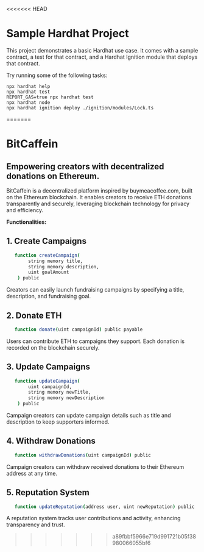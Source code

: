 <<<<<<< HEAD
# Sample Hardhat Project

This project demonstrates a basic Hardhat use case. It comes with a sample contract, a test for that contract, and a Hardhat Ignition module that deploys that contract.

Try running some of the following tasks:

```shell
npx hardhat help
npx hardhat test
REPORT_GAS=true npx hardhat test
npx hardhat node
npx hardhat ignition deploy ./ignition/modules/Lock.ts
```
=======
# BitCaffein
## Empowering creators with decentralized donations on Ethereum.
BitCaffein is a decentralized platform inspired by buymeacoffee.com, built on the Ethereum blockchain. It enables creators to receive ETH donations transparently and securely, leveraging blockchain technology for privacy and efficiency.

 <b> Functionalities: </b>

## 1. Create Campaigns
```bash
   function createCampaign(
        string memory title,
        string memory description,
        uint goalAmount
    ) public
```
Creators can easily launch fundraising campaigns by specifying a title, description, and fundraising goal.

## 2. Donate ETH
```bash
   function donate(uint campaignId) public payable
```
Users can contribute ETH to campaigns they support. Each donation is recorded on the blockchain securely.

## 3. Update Campaigns
```bash
   function updateCampaign(
        uint campaignId,
        string memory newTitle,
        string memory newDescription
    ) public 
```
Campaign creators can update campaign details such as title and description to keep supporters informed.

## 4. Withdraw Donations
```bash
   function withdrawDonations(uint campaignId) public
```
Campaign creators can withdraw received donations to their Ethereum address at any time.

## 5. Reputation System
```bash
   function updateReputation(address user, uint newReputation) public
```
A reputation system tracks user contributions and activity, enhancing transparency and trust.
>>>>>>> a89fbbf5966e719d991721b05f38980066055bf6
